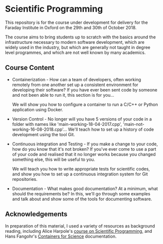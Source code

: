 # Scientific Programming

This repository is for the course under development for delivery for
the Faraday Institute in Oxford on the 29th and 30th of October 2018.

The course aims to bring students up to scratch with the basics around
the infrastructure necessary to modern software development, which are
widely used in the industry, but which are generally not taught in
degree level programmes, and which are not well known by many
academics.

## Course Content 

* Containerization - How can a team of developers, often working
  remotely from one another set up a consistent environment for
  developing their software? If you have ever been sent code by
  someone and not been able to run it, this section is for you...
  
  We will show you how to configure a container to run a C/C++ or 
  Python application using Docker.

* Version Control - No longer will you have 5 versions of your code in
  a folder with names like 'main-working-18-04-2017.cpp',
  'main-not-working-16-08-2018.cpp'... We'll teach how to set up a
  history of code development using the tool Git.

* Continuous integration and Testing - If you make a change to your
  code, how do you know that it's not broken? If you've ever come to
  use a part of your code and realised that it no longer works because
  you changed something else, this will be useful to you.

  We will teach you how to write appropriate tests for scientific
  codes, and show you how to set up a continuous integration system
  for Git repositories.

* Documentation - What makes good documentation? At a minimum, what
  should the requirements be? In this, we'll go through some examples
  and talk about and show some of the tools for documenting software.


## Acknowledgements

In preparation of this material, I used a variety of resources as
background reading, including Alice Harpole's [course on Scientific
Programming](https://github.com/harpolea/scientific_programming), 
and Hans Fangohr's [Containers for Science](https://github.com/fangohr/containers-for-science/blob/master/README.md) documentation.
